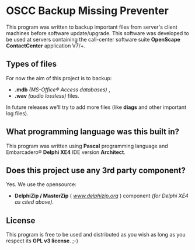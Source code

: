 OSCC Backup Missing Preventer
=============================

This program was written to backup important files from server's client machines before software update/upgrade.
This software was developed to be used at servers containing the call-center software suite **OpenScape ContactCenter** application V7/+.

Types of files
--------------
For now the aim of this project is to backup:

- **.mdb** _(MS-Office® Access databases)_ ,
- **.wav** _(audio lossless)_ files.

In future releases we'll try to add more files (like **diags** and other important log files).

What programming language was this built in?
--------------------------------------------
This program was written using **Pascal** programming language and Embarcadero® **Delphi XE4** IDE version **Architect**.

Does this project use any 3rd party component?
----------------------------------------------
Yes. We use the opensource:

- **DelphiZip / MasterZip** ( _www.delphizip.org_ ) component _(for Delphi XE4 as cited above)_.

License
-------
This program is free to be used and distributed as you wish as long as you respect its **GPL v3 license**. ;-)